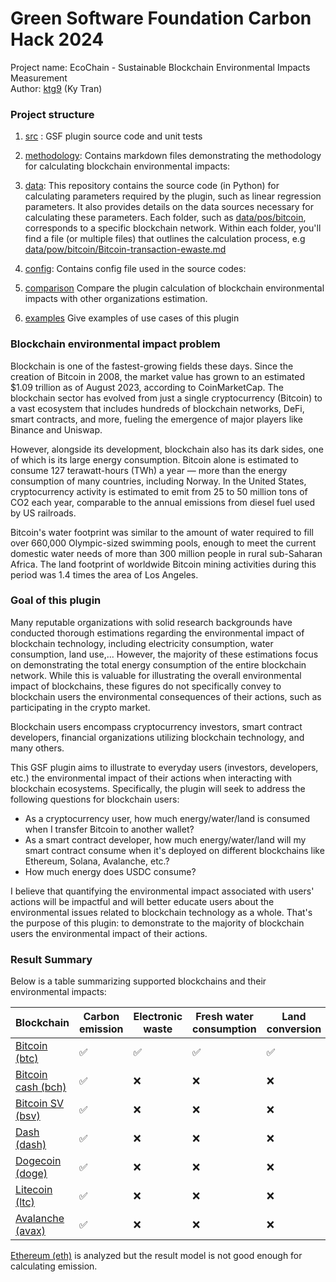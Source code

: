 # Green Software Foundation Carbon Hack 2024

Project name: EcoChain - Sustainable Blockchain Environmental Impacts Measurement<br>
Author: [ktg9](https://github.com/ktg9) (Ky Tran)

### Project structure

1. [src](src) : GSF plugin source code and unit tests

2. [methodology](methodology): Contains markdown files demonstrating
   the methodology for calculating blockchain environmental impacts:

3. [data](data): This repository contains the source code (in Python) for calculating parameters required by the plugin,
   such as
   linear regression parameters. It also provides details on the data sources necessary for calculating these
   parameters. Each folder, such as [data/pos/bitcoin](data/pow/bitcoin), corresponds to a specific blockchain network.
   Within each folder,
   you'll find a file (or multiple files) that outlines the calculation process,
   e.g [data/pow/bitcoin/Bitcoin-transaction-ewaste.md](data/pow/bitcoin/Bitcoin-transaction-ewaste.md)

4. [config](config): Contains config file used in the source codes:

5. [comparison](comparison) Compare the plugin calculation of blockchain
   environmental impacts with other organizations estimation.

6. [examples](examples) Give examples of use cases of this plugin

### Blockchain environmental impact problem

Blockchain is one of the fastest-growing fields these days. Since the creation of Bitcoin in 2008, the market value has
grown to an estimated $1.09 trillion as of August 2023, according to CoinMarketCap. The blockchain sector has evolved
from just a single cryptocurrency (Bitcoin) to a vast ecosystem that includes hundreds of blockchain networks, DeFi,
smart contracts, and more, fueling the emergence of major players like Binance and Uniswap.

However, alongside its
development, blockchain also has its dark sides, one of which is its large energy consumption. Bitcoin alone is
estimated to consume 127 terawatt-hours (TWh) a year — more than the energy consumption of many countries, including
Norway. In the United States, cryptocurrency activity is estimated to emit from 25 to 50 million tons of CO2 each year,
comparable to the annual emissions from diesel fuel used by US railroads.

Bitcoin's water footprint was similar to the amount of water required to fill over 660,000 Olympic-sized swimming pools,
enough to meet the current domestic water needs of more than 300 million people in rural sub-Saharan Africa. The land
footprint of worldwide Bitcoin mining activities during this period was 1.4 times the area of Los Angeles.

### Goal of this plugin

Many reputable organizations with solid research backgrounds have conducted thorough estimations regarding the
environmental impact of blockchain technology, including electricity consumption, water consumption, land use,...
However, the majority of
these estimations focus on demonstrating the total energy consumption of the entire blockchain network. While this is
valuable for illustrating the overall environmental impact of blockchains, these figures do not specifically convey to
blockchain users the environmental consequences of their actions, such as participating in the crypto market.

Blockchain users encompass cryptocurrency investors, smart contract developers, financial organizations utilizing
blockchain technology, and many others.

This GSF plugin aims to illustrate to everyday users (investors, developers, etc.) the environmental impact of their
actions when interacting with blockchain ecosystems. Specifically, the plugin will seek to address the following
questions for blockchain users:

- As a cryptocurrency user, how much energy/water/land is consumed when I transfer Bitcoin to another wallet?
- As a smart contract developer, how much energy/water/land will my smart contract consume when it's deployed on
  different blockchains like Ethereum, Solana, Avalanche, etc.?
- How much energy does USDC consume?

I believe that quantifying the environmental impact associated with users' actions will be impactful and will better
educate users about the environmental issues related to blockchain technology as a whole. That's the purpose of this
plugin: to demonstrate to the majority of blockchain users the environmental impact of their actions.

### Result Summary

Below is a table summarizing supported blockchains and their environmental impacts:

| Blockchain                                  | Carbon emission | Electronic waste | Fresh water consumption | Land conversion |
|---------------------------------------------|-----------------|------------------|-------------------------|-----------------|
| [Bitcoin (btc)](data/pow/bitcoin)           | ✅               | ✅                | ✅                       | ✅               |
| [Bitcoin cash (bch)](data/pow/bitcoin_cash) | ✅               | ❌                | ❌                       | ❌               |
| [Bitcoin SV (bsv)](data/pow/bitcoin_sv)     | ✅               | ❌                | ❌                       | ❌               |
| [Dash (dash)](data/pow/dash)                | ✅               | ❌                | ❌                       | ❌               |
| [Dogecoin (doge)](data/pow/dogecoin)        | ✅               | ❌                | ❌                       | ❌               |
| [Litecoin (ltc)](data/pow/litecoin)         | ✅               | ❌                | ❌                       | ❌               |
| [Avalanche (avax)](data/pos/avalanche)      | ✅               | ❌                | ❌                       | ❌               |

[Ethereum (eth)](data/pos/ethereum) is analyzed but the result model is not good enough
for calculating emission.





























